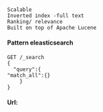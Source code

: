 ####

    
    Scalable
    Inverted index -full text
    Ranking/ relevance
    Built on top of Apache Lucene

    
#### Pattern eleasticsearch

    GET /_search
    {
      "query":{
    "match_all":{}
        }
    }

#### Url:
    
